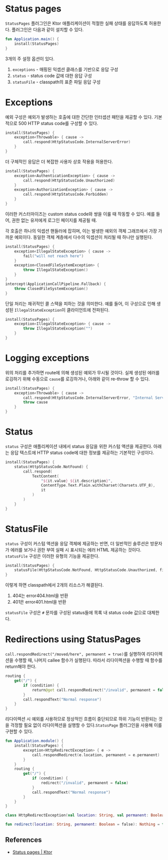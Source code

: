 # Status pages

`StatusPages` 플러그인은 Ktor 애플리케이션이 적절한 실패 상태를 응답하도록 허용한다. 플러그인은 다음과 같이 설치할 수 있다.

```kotlin
fun Application.main() {
    install(StatusPages)
}
```

3개의 주 설정 옵션이 있다.

1. `exceptions` - 매핑된 익셉션 클래스를 기반으로 응답 구성
2. `status` - status code 값에 대한 응답 구성
3. `statusFile` - classpath의 표준 파일 응답 구성

# Exceptions

예외 구성은 예외가 발생하는 호출에 대한 간단한 인터셉션 패턴을 제공할 수 있다. 기본적으로 500 HTTP status code를 구성할 수 있다.

```kotlin
install(StatusPages) {
    exception<Throwable> { cause ->
        call.respond(HttpStatusCode.InternalServerError)
    }
}
```

더 구체적인 응답은 더 복잡한 사용자 상호 작용을 허용한다.

```kotlin
install(StatusPages) {
    exception<AuthenticationException> { cause ->
        call.respond(HttpStatusCode.Unauthorized)
    }
    exception<AuthorizationException> { cause ->
        call.respond(HttpStatusCode.Forbidden)
    }
}
```

이러한 커스터마이즈는 custom status code와 쌍을 이룰 때 작동할 수 있다. 예를 들어, 권한 없는 유저에게 로그인 페이지를 제공될 때.

각 호출은 하나의 익셉션 핸들러에 잡히며, 이는 발생한 예외의 객체 그래프에서 가장 가까운 예외이다. 동일한 객체 계층에서 다수의 익셉션이 처리될 때 하나만 실행된다.

```kotlin
install(StatusPages) {
    exception<IllegalStateException> { cause ->
        fail("will not reach here")
    }
    exception<ClosedFileSystemException> {
        throw IllegalStateException()
    }
}
intercept(ApplicationCallPipeline.Fallback) {
    throw ClosedFileSystemException()
}
```

단일 처리는 재귀적인 콜 스택을 피하는 것을 의미한다. 예를 들어, 이 구성으로 인해 생성된 `IllegalStateException`이 클라이언트에 전파된다.

```kotlin
install(StatusPages) {
    exception<IllegalStateException> { cause ->
        throw IllegalStateException("")
    }
}
```

# **Logging exceptions**

위의 처리를 추가하면 route에 의해 생성된 예외가 무시될 것이다. 실제 생성된 에러를 로깅하기 위해 수동으로 `cause`를 로깅하거나, 아래와 같이 re-throw 할 수 있다.

```kotlin
install(StatusPages) {
    exception<Throwable> { cause ->
        call.respond(HttpStatusCode.InternalServerError, "Internal Server Error")
        throw cause
    }
}
```

# **Status**

`status` 구성은 애플리케이션 내에서 status 응답을 위한 커스텀 액션을 제공한다. 아래는 응답 텍스트에 HTTP status code에 대한 정보를 제공하는 기본적인 구성이다.

```kotlin
install(StatusPages) {
    status(HttpStatusCode.NotFound) {
        call.respond(
            TextContent(
                "${it.value} ${it.description}",
                ContentType.Text.Plain.withCharset(Charsets.UTF_8),
                it
            )
        )
    }
}
```

# **StatusFile**

`status` 구성이 커스텀 액션을 응답 객체에 제공하는 반면, 더 일반적인 솔루션은 방문자가 에러를 보거나 권한 부여 실패 시 표시되는 에러 HTML 제공하는 것이다. `statusFile` 구성은 이러한 유형의
기능을 제공한다.

```kotlin
install(StatusPages) {
    statusFile(HttpStatusCode.NotFound, HttpStatusCode.Unauthorized, filePattern = "error#.html")
}
```

이렇게 하면 classpath에서 2개의 리소스가 해결된다.

1. 404는 error404.html을 반환
2. 401은 error401.html을 반환

`statusFile` 구성은 `#` 문자를 구성된 status들에 목록 내 status code 값으로 대체한다.

# **Redirections using StatusPages**

`call.respondRedirect("/moved/here", permanent = true)`를 실행하여 리다이렉션을 수행할 때, 나머지 callee 함수가 실행된다. 따라서 리다이렉션을 수행할 때 함수를
return해야 한다.

```kotlin
routing {
    get("/") {
        if (condition) {
            return@get call.respondRedirect("/invalid", permanent = false)
        }
        call.respondText("Normal response")
    }
}
```

리다이렉션 시 예외를 사용하므로 정상적인 흐름이 중단되므로 하위 기능이 반환되는 것을 걱정할 필요 없이 리다이렉션을 실행할 수 있다.`StatusPage` 플러그인을 사용해 이를 구현할 수 있다.

```kotlin
fun Application.module() {
    install(StatusPages) {
        exception<HttpRedirectException> { e ->
            call.respondRedirect(e.location, permanent = e.permanent)
        }
    }
    routing {
        get("/") {
            if (condition) {
                redirect("/invalid", permanent = false)
            }
            call.respondText("Normal response")
        }
    }
}

class HttpRedirectException(val location: String, val permanent: Boolean = false) : RuntimeException()

fun redirect(location: String, permanent: Boolean = false): Nothing = throw HttpRedirectException(location, permanent)
```

## References

* [Status pages | Ktor](https://ktor.io/docs/status-pages.html)